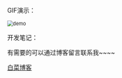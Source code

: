 GIF演示：

<img src="static/demo.gif" alt="demo" style="zoom:80%;" />



开发笔记：

有需要的可以通过博客留言联系我~~~~

[白菜博客](http://thetat.top)

